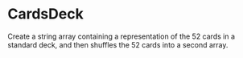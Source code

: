 # CardsDeck
 Create a string array containing a representation of the 52 cards in a standard deck, and then shuffles the 52 cards into a second array.
